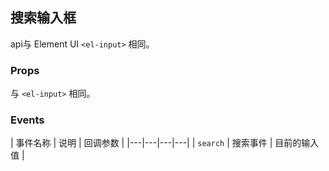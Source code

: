 ## 搜索输入框

api与 Element UI `<el-input>` 相同。

### Props

与 `<el-input>` 相同。

### Events

| 事件名称 | 说明 | 回调参数 |
|---|---|---|---|
| `search` | 搜索事件 | 目前的输入值 |